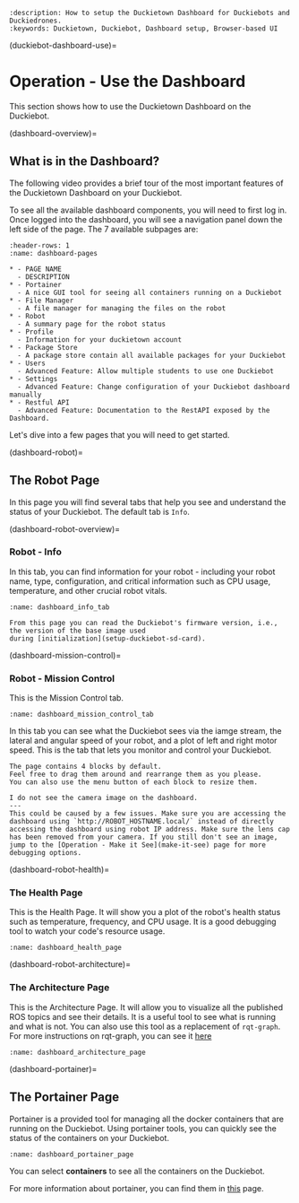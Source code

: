 ```{seo}
:description: How to setup the Duckietown Dashboard for Duckiebots and Duckiedrones.
:keywords: Duckietown, Duckiebot, Dashboard setup, Browser-based UI
```

(duckiebot-dashboard-use)=
# Operation - Use the Dashboard

This section shows how to use the Duckietown Dashboard on the Duckiebot.

(dashboard-overview)=
## What is in the Dashboard?

The following video provides a brief tour of the most important features of the Duckietown Dashboard on your Duckiebot.

<div figure-id="fig:howto-dashboard-use" figure-caption="Dashboard operation tutorial.">
<dtvideo src="vimeo:527022343"/>
</div>

To see all the available dashboard components, you will need to first log in. Once logged into the dashboard, you will see a navigation panel down the left side of the page. The 7 available subpages are:


```{list-table}
:header-rows: 1
:name: dashboard-pages

* - PAGE NAME
  - DESCRIPTION
* - Portainer
  - A nice GUI tool for seeing all containers running on a Duckiebot
* - File Manager
  - A file manager for managing the files on the robot
* - Robot
  - A summary page for the robot status
* - Profile
  - Information for your duckietown account
* - Package Store
  - A package store contain all available packages for your Duckiebot
* - Users
  - Advanced Feature: Allow multiple students to use one Duckiebot
* - Settings
  - Advanced Feature: Change configuration of your Duckiebot dashboard manually
* - Restful API
  - Advanced Feature: Documentation to the RestAPI exposed by the Dashboard.
```

Let's dive into a few pages that you will need to get started.

(dashboard-robot)=
## The Robot Page

In this page you will find several tabs that help you see and understand the status of your Duckiebot. The default tab is `Info`.

(dashboard-robot-overview)=
### Robot - Info

In this tab, you can find information for your robot - including your robot name, type, configuration, and critical information such as CPU usage, temperature, and other crucial robot vitals.

```{figure} ../../_images/assembly_setup/dashboard_info.png
:name: dashboard_info_tab
```

```{note}
From this page you can read the Duckiebot's firmware version, i.e., the version of the base image used 
during [initialization](setup-duckiebot-sd-card). 
```

(dashboard-mission-control)=
### Robot - Mission Control

This is the Mission Control tab.

```{figure} ../../_images/assembly_setup/dashboard_mission_control.png
:name: dashboard_mission_control_tab
```

In this tab you can see what the Duckiebot sees via the iamge stream, the lateral and angular speed of your robot, and a plot of left and right motor speed.
This is the tab that lets you monitor and control your Duckiebot.

```{tip}
The page contains 4 blocks by default.
Feel free to drag them around and rearrange them as you please.
You can also use the menu button of each block to resize them.
```

```{trouble}
I do not see the camera image on the dashboard.
---
This could be caused by a few issues. Make sure you are accessing the dashboard using `http://ROBOT_HOSTNAME.local/` instead of directly accessing the dashboard using robot IP address. Make sure the lens cap has been removed from your camera. If you still don't see an image, jump to the [Operation - Make it See](make-it-see) page for more debugging options.
```

(dashboard-robot-health)=
### The Health Page

This is the Health Page. It will show you a plot of the robot's health status such as temperature, frequency, and CPU usage. It is a good debugging tool to watch your code's resource usage.

```{figure} ../../_images/assembly_setup/dashboard-health.png
:name: dashboard_health_page
```

(dashboard-robot-architecture)=
### The Architecture Page

This is the Architecture Page. It will allow you to visualize all the published ROS topics and see their details. It is a useful tool to see what is running and what is not. You can also use this tool as a replacement of `rqt-graph`. For more instructions on rqt-graph, you can see it [here](rqt-graph-no-vnc)

```{figure} ../../_images/assembly_setup/dashboard-architecture.png
:name: dashboard_architecture_page
```

(dashboard-portainer)=
## The Portainer Page

Portainer is a provided tool for managing all the docker containers that are running on the Duckiebot. Using portainer tools, you can quickly see the status of the containers on your Duckiebot.

```{figure} ../../_images/assembly_setup/dashboard-portainer.png
:name: dashboard_portainer_page
```

You can select **containers** to see all the containers on the Duckiebot.

For more information about portainer, you can find them in [this](#sub:dashboard-portainer) page.

